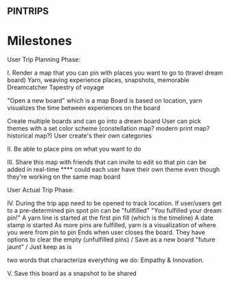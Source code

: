 ## PINTRIPS ##

# Milestones

User Trip Planning Phase:

I. Render a map that you can pin with places you want to go to (travel dream board) 
Yarn, weaving experience places, snapshots, memorable 
Dreamcatcher 
Tapestry of voyage

  "Open a new board" which is  a map
  Board is based on location, yarn visualizes the time between experiences on the board

  Create multiple boards and can go into a dream board
  User can pick themes with a set color scheme (constellation map? modern print map? historical map?)
  User create's their own categories

II. Be able to place pins on what you want to do

III. Share this map with friends that can invite to edit so that pin can be added in real-time ****
could each user have their own theme even though they're working on the same map board


User Actual Trip Phase:

IV. During the trip app need to be opened to track location.
If user/users get to a pre-determined pin spot pin can be "fullfilled"  "You fulfilled your dream pin!"
A yarn line is started at the first pin fill (which is the timeline) A date stamp is started
As more pins are fulfilled, yarn is a visualization of where you were from pin to pin
Ends when user closes the board.
They have options to clear the empty (unfulfilled pins) / Save as a new board "future jaunt" / Just keep as is

  two words that characterize everything we do: Empathy & Innovation. 

V. Save this board as a snapshot to be shared